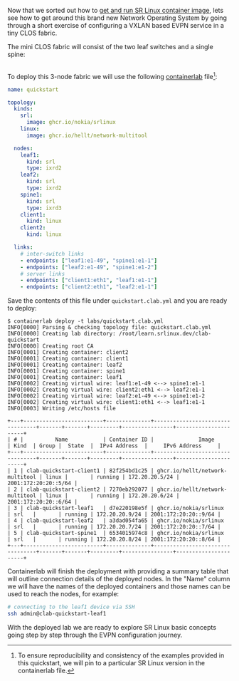 <script type="text/javascript" src="https://cdn.jsdelivr.net/gh/hellt/drawio-js@main/embed2.js" async></script>

Now that we sorted out how to [get and run SR Linux container image](get-started.md), lets see how to get around this brand new Network Operating System by going through a short exercise of configuring a VXLAN based EVPN service in a tiny CLOS fabric.

The mini CLOS fabric will consist of the two leaf switches and a single spine:

<div class="mxgraph" style="max-width:100%;border:1px solid transparent;margin:0 auto; display:block;" data-mxgraph="{&quot;page&quot;:0,&quot;zoom&quot;:2,&quot;highlight&quot;:&quot;#0000ff&quot;,&quot;nav&quot;:true,&quot;check-visible-state&quot;:true,&quot;resize&quot;:true,&quot;url&quot;:&quot;https://raw.githubusercontent.com/learn-srlinux/site/diagrams/quickstart.drawio&quot;}"></div>

To deploy this 3-node fabric we will use the following [containerlab](https://containerlab.srlinux.dev) file[^1]:

```yaml
name: quickstart

topology:
  kinds:
    srl:
      image: ghcr.io/nokia/srlinux
    linux:
      image: ghcr.io/hellt/network-multitool

  nodes:
    leaf1:
      kind: srl
      type: ixrd2
    leaf2:
      kind: srl
      type: ixrd2
    spine1:
      kind: srl
      type: ixrd3
    client1:
      kind: linux
    client2:
      kind: linux

  links:
    # inter-switch links
    - endpoints: ["leaf1:e1-49", "spine1:e1-1"]
    - endpoints: ["leaf2:e1-49", "spine1:e1-2"]
    # server links
    - endpoints: ["client1:eth1", "leaf1:e1-1"]
    - endpoints: ["client2:eth1", "leaf2:e1-1"]
```

Save the contents of this file under `quickstart.clab.yml` and you are ready to deploy:
```
$ containerlab deploy -t labs/quickstart.clab.yml
INFO[0000] Parsing & checking topology file: quickstart.clab.yml 
INFO[0000] Creating lab directory: /root/learn.srlinux.dev/clab-quickstart 
INFO[0000] Creating root CA                             
INFO[0001] Creating container: client2                  
INFO[0001] Creating container: client1                  
INFO[0001] Creating container: leaf2                    
INFO[0001] Creating container: spine1                   
INFO[0001] Creating container: leaf1                    
INFO[0002] Creating virtual wire: leaf1:e1-49 <--> spine1:e1-1 
INFO[0002] Creating virtual wire: client2:eth1 <--> leaf2:e1-1 
INFO[0002] Creating virtual wire: leaf2:e1-49 <--> spine1:e1-2 
INFO[0002] Creating virtual wire: client1:eth1 <--> leaf1:e1-1 
INFO[0003] Writing /etc/hosts file                      

+---+-------------------------+--------------+---------------------------------+-------+-------+---------+----------------+----------------------+
| # |          Name           | Container ID |              Image              | Kind  | Group |  State  |  IPv4 Address  |     IPv6 Address     |
+---+-------------------------+--------------+---------------------------------+-------+-------+---------+----------------+----------------------+
| 1 | clab-quickstart-client1 | 82f254bd1c25 | ghcr.io/hellt/network-multitool | linux |       | running | 172.20.20.5/24 | 2001:172:20:20::5/64 |
| 2 | clab-quickstart-client2 | 7270eb292077 | ghcr.io/hellt/network-multitool | linux |       | running | 172.20.20.6/24 | 2001:172:20:20::6/64 |
| 3 | clab-quickstart-leaf1   | d7e220198e5f | ghcr.io/nokia/srlinux           | srl   |       | running | 172.20.20.9/24 | 2001:172:20:20::9/64 |
| 4 | clab-quickstart-leaf2   | a3dad054fa65 | ghcr.io/nokia/srlinux           | srl   |       | running | 172.20.20.7/24 | 2001:172:20:20::7/64 |
| 5 | clab-quickstart-spine1  | 6534015974c8 | ghcr.io/nokia/srlinux           | srl   |       | running | 172.20.20.8/24 | 2001:172:20:20::8/64 |
+---+-------------------------+--------------+---------------------------------+-------+-------+---------+----------------+----------------------+
```

Containerlab will finish the deployment with providing a summary table that will outline connection details of the deployed nodes. In the "Name" column we will have the names of the deployed containers and those names can be used to reach the nodes, for example:

```bash
# connecting to the leaf1 device via SSH
ssh admin@clab-quickstart-leaf1
```

With the deployed lab we are ready to explore SR Linux basic concepts going step by step through the EVPN configuration journey.

[^1]: To ensure reproducibility and consistency of the examples provided in this quickstart, we will pin to a particular SR Linux version in the containerlab file.